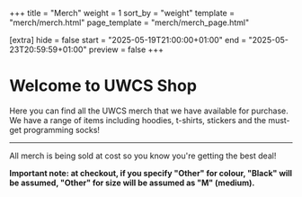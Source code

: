 +++
title = "Merch"
weight = 1
sort_by = "weight"
template = "merch/merch.html"
page_template = "merch/merch_page.html"

[extra]
hide = false
start = "2025-05-19T21:00:00+01:00"
end = "2025-05-23T20:59:59+01:00"
preview = false
+++

# Welcome to UWCS Shop

Here you can find all the UWCS merch that we have available for purchase. We have a range of items including hoodies, t-shirts, stickers and the must-get programming socks!

***

All merch is being sold at cost so you know you're getting the best deal!

**Important note: at checkout, if you specify "Other" for colour, "Black" will be assumed, "Other" for size will be assumed as "M" (medium).**